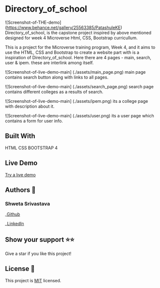 # Directory_of_school

![Screenshot-of-THE-demo] (https://www.behance.net/gallery/25563385/PatashuleKE)
Directory_of_school, is the capstone project inspired by above mentioned designed for week 4 Microverse Html, CSS, Bootstrap curricullum.

This is a project for the Microverse training program, Week 4, and it aims to use the HTML, CSS and Bootstrap to create a website part with is a inspiration of Directory_of_school. Here there are 4 pages - main, search, user & ipem. these are interlink among itself. 

![Screenshot-of-live-demo-main] (./assets/main_page.png)
main page contains search button along with links to all pages.

![Screenshot-of-live-demo-main] (./assets/search_page.png)
search page contains different colleges as a results of search.

![Screenshot-of-live-demo-main] (./assets/ipem.png)
its a college page with description about it.

![Screenshot-of-live-demo-main] (./assets/user.png)
its a user page which contains a form for user info.

## Built With

HTML
CSS
BOOTSTRAP 4

## Live Demo

[Try a lıve demo](https:///)

## Authors 👤

### Shweta Srivastava

_[Github](https://github.com/vidhishweta01)

_[LinkedIn](http://linkedin.com/in/shweta-s-15a57070)

## Show your support ⭐️⭐️

Give a star if you like this project!

## License 📝

This project is [MIT](https://www.mit.edu/~amini/LICENSE.md) licensed.
